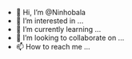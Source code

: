 - 👋 Hi, I’m @Ninhobala
- 👀 I’m interested in ...
- 🌱 I’m currently learning ...
- 💞️ I’m looking to collaborate on ...
- 📫 How to reach me ...

<!---
Ninhobala/Ninhobala is a ✨ special ✨ repository because its `README.md` (this file) appears on your GitHub profile.
You can click the Preview link to take a look at your changes.
--->
